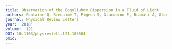 ```yaml
---
title: Observation of the Bogoliubov Dispersion in a Fluid of Light
authors: Fontaine Q, Bienaimé T, Pigeon S, Giacobino E, Bramati A, Glorieux Q
journal: Physical Review Letters
year: '2018'
volume: '121'
DOI: 10.1103/physrevlett.121.183604
pmid: ''
---
```



